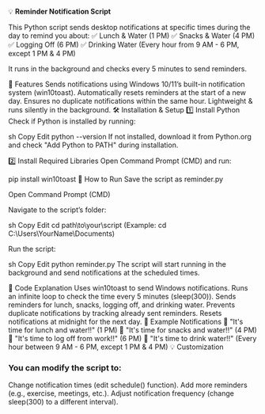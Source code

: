 💡  **Reminder Notification Script**

This Python script sends desktop notifications at specific times during the day to remind you about:
✅ Lunch & Water (1 PM)
✅ Snacks & Water (4 PM)
✅ Logging Off (6 PM)
✅ Drinking Water (Every hour from 9 AM - 6 PM, except 1 PM & 4 PM)

It runs in the background and checks every 5 minutes to send reminders.

📌 Features
Sends notifications using Windows 10/11’s built-in notification system (win10toast).
Automatically resets reminders at the start of a new day.
Ensures no duplicate notifications within the same hour.
Lightweight & runs silently in the background.
🛠️ Installation & Setup
1️⃣ Install Python
Check if Python is installed by running:

sh
Copy
Edit
python --version
If not installed, download it from Python.org and check "Add Python to PATH" during installation.

2️⃣ Install Required Libraries
Open Command Prompt (CMD) and run:

pip install win10toast
🚀 How to Run
Save the script as reminder.py

Open Command Prompt (CMD)

Navigate to the script’s folder:

sh
Copy
Edit
cd path\to\your\script
(Example: cd C:\Users\YourName\Documents)

Run the script:

sh
Copy
Edit
python reminder.py
The script will start running in the background and send notifications at the scheduled times.

📜 Code Explanation
Uses win10toast to send Windows notifications.
Runs an infinite loop to check the time every 5 minutes (sleep(300)).
Sends reminders for lunch, snacks, logging off, and drinking water.
Prevents duplicate notifications by tracking already sent reminders.
Resets notifications at midnight for the next day.
🎯 Example Notifications
🔔 "It's time for lunch and water!!" (1 PM)
🔔 "It's time for snacks and water!!" (4 PM)
🔔 "It's time to log off from work!!" (6 PM)
🔔 "It's time to drink water!!" (Every hour between 9 AM - 6 PM, except 1 PM & 4 PM)
💡 Customization
### You can modify the script to:

Change notification times (edit schedule() function).
Add more reminders (e.g., exercise, meetings, etc.).
Adjust notification frequency (change sleep(300) to a different interval).
